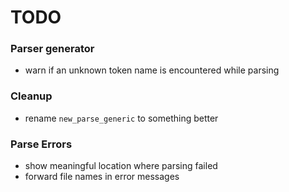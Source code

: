 # TODO

### Parser generator
- warn if an unknown token name is encountered while parsing

### Cleanup
- rename `new_parse_generic` to something better

### Parse Errors
- show meaningful location where parsing failed
- forward file names in error messages
